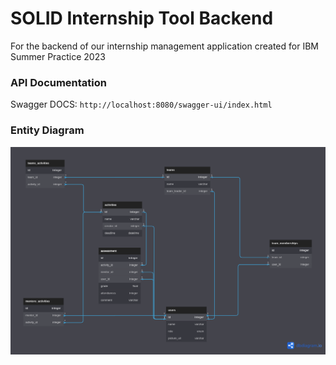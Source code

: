 # SOLID Internship Tool Backend
For the backend of our internship management application created for IBM Summer Practice 2023

### API Documentation
Swagger DOCS: `http://localhost:8080/swagger-ui/index.html`

### Entity Diagram
![class_diagram](./class_diagram/entity-schema.png)
